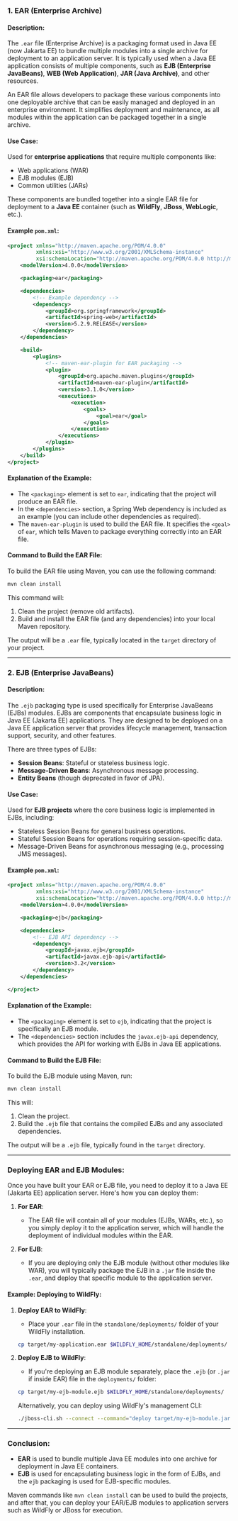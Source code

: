 ### 1. **EAR (Enterprise Archive)**

#### **Description**:
The `.ear` file (Enterprise Archive) is a packaging format used in Java EE (now Jakarta EE) to bundle multiple modules into a single archive for deployment to an application server. It is typically used when a Java EE application consists of multiple components, such as **EJB (Enterprise JavaBeans)**, **WEB (Web Application)**, **JAR (Java Archive)**, and other resources.

An EAR file allows developers to package these various components into one deployable archive that can be easily managed and deployed in an enterprise environment. It simplifies deployment and maintenance, as all modules within the application can be packaged together in a single archive.

#### **Use Case**:
Used for **enterprise applications** that require multiple components like:
- Web applications (WAR)
- EJB modules (EJB)
- Common utilities (JARs)

These components are bundled together into a single EAR file for deployment to a **Java EE** container (such as **WildFly**, **JBoss**, **WebLogic**, etc.).

#### **Example `pom.xml`**:

```xml
<project xmlns="http://maven.apache.org/POM/4.0.0"
         xmlns:xsi="http://www.w3.org/2001/XMLSchema-instance"
         xsi:schemaLocation="http://maven.apache.org/POM/4.0.0 http://maven.apache.org/xsd/maven-4.0.0.xsd">
    <modelVersion>4.0.0</modelVersion>

    <packaging>ear</packaging>

    <dependencies>
        <!-- Example dependency -->
        <dependency>
            <groupId>org.springframework</groupId>
            <artifactId>spring-web</artifactId>
            <version>5.2.9.RELEASE</version>
        </dependency>
    </dependencies>

    <build>
        <plugins>
            <!-- maven-ear-plugin for EAR packaging -->
            <plugin>
                <groupId>org.apache.maven.plugins</groupId>
                <artifactId>maven-ear-plugin</artifactId>
                <version>3.1.0</version>
                <executions>
                    <execution>
                        <goals>
                            <goal>ear</goal>
                        </goals>
                    </execution>
                </executions>
            </plugin>
        </plugins>
    </build>
</project>
```

#### **Explanation of the Example**:
- The `<packaging>` element is set to `ear`, indicating that the project will produce an EAR file.
- In the `<dependencies>` section, a Spring Web dependency is included as an example (you can include other dependencies as required).
- The `maven-ear-plugin` is used to build the EAR file. It specifies the `<goal>` of `ear`, which tells Maven to package everything correctly into an EAR file.

#### **Command to Build the EAR File**:
To build the EAR file using Maven, you can use the following command:

```bash
mvn clean install
```

This command will:
1. Clean the project (remove old artifacts).
2. Build and install the EAR file (and any dependencies) into your local Maven repository.

The output will be a `.ear` file, typically located in the `target` directory of your project.

---

### 2. **EJB (Enterprise JavaBeans)**

#### **Description**:
The `.ejb` packaging type is used specifically for Enterprise JavaBeans (EJBs) modules. EJBs are components that encapsulate business logic in Java EE (Jakarta EE) applications. They are designed to be deployed on a Java EE application server that provides lifecycle management, transaction support, security, and other features.

There are three types of EJBs:
- **Session Beans**: Stateful or stateless business logic.
- **Message-Driven Beans**: Asynchronous message processing.
- **Entity Beans** (though deprecated in favor of JPA).

#### **Use Case**:
Used for **EJB projects** where the core business logic is implemented in EJBs, including:
- Stateless Session Beans for general business operations.
- Stateful Session Beans for operations requiring session-specific data.
- Message-Driven Beans for asynchronous messaging (e.g., processing JMS messages).

#### **Example `pom.xml`**:

```xml
<project xmlns="http://maven.apache.org/POM/4.0.0"
         xmlns:xsi="http://www.w3.org/2001/XMLSchema-instance"
         xsi:schemaLocation="http://maven.apache.org/POM/4.0.0 http://maven.apache.org/xsd/maven-4.0.0.xsd">
    <modelVersion>4.0.0</modelVersion>

    <packaging>ejb</packaging>

    <dependencies>
        <!-- EJB API dependency -->
        <dependency>
            <groupId>javax.ejb</groupId>
            <artifactId>javax.ejb-api</artifactId>
            <version>3.2</version>
        </dependency>
    </dependencies>

</project>
```

#### **Explanation of the Example**:
- The `<packaging>` element is set to `ejb`, indicating that the project is specifically an EJB module.
- The `<dependencies>` section includes the `javax.ejb-api` dependency, which provides the API for working with EJBs in Java EE applications.

#### **Command to Build the EJB File**:
To build the EJB module using Maven, run:

```bash
mvn clean install
```

This will:
1. Clean the project.
2. Build the `.ejb` file that contains the compiled EJBs and any associated dependencies.

The output will be a `.ejb` file, typically found in the `target` directory.

---

### **Deploying EAR and EJB Modules**:

Once you have built your EAR or EJB file, you need to deploy it to a Java EE (Jakarta EE) application server. Here's how you can deploy them:

1. **For EAR**:
   - The EAR file will contain all of your modules (EJBs, WARs, etc.), so you simply deploy it to the application server, which will handle the deployment of individual modules within the EAR.

2. **For EJB**:
   - If you are deploying only the EJB module (without other modules like WAR), you will typically package the EJB in a `.jar` file inside the `.ear`, and deploy that specific module to the application server.

#### **Example: Deploying to WildFly**:
1. **Deploy EAR to WildFly**:
   - Place your `.ear` file in the `standalone/deployments/` folder of your WildFly installation.

   ```bash
   cp target/my-application.ear $WILDFLY_HOME/standalone/deployments/
   ```

2. **Deploy EJB to WildFly**:
   - If you're deploying an EJB module separately, place the `.ejb` (or `.jar` if inside EAR) file in the `deployments/` folder:

   ```bash
   cp target/my-ejb-module.ejb $WILDFLY_HOME/standalone/deployments/
   ```

   Alternatively, you can deploy using WildFly's management CLI:

   ```bash
   ./jboss-cli.sh --connect --command="deploy target/my-ejb-module.jar"
   ```

---

### **Conclusion**:
- **EAR** is used to bundle multiple Java EE modules into one archive for deployment in Java EE containers. 
- **EJB** is used for encapsulating business logic in the form of EJBs, and the `ejb` packaging is used for EJB-specific modules.

Maven commands like `mvn clean install` can be used to build the projects, and after that, you can deploy your EAR/EJB modules to application servers such as WildFly or JBoss for execution.

